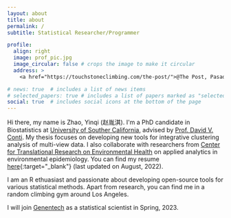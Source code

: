 ```yaml
---
layout: about
title: about
permalink: /
subtitle: Statistical Researcher/Programmer

profile:
  align: right
  image: prof_pic.jpg
  image_circular: false # crops the image to make it circular
  address: >
    <a href="https://touchstoneclimbing.com/the-post/">@The Post, Pasadena</a>

# news: true  # includes a list of news items
# selected_papers: true # includes a list of papers marked as "selected={true}"
social: true  # includes social icons at the bottom of the page
---
```


Hi there, my name is Zhao, Yinqi (赵胤淇). I'm a PhD candidate in Biostatistics at [University of Souther California](https://pphs.usc.edu/divisions/biostatistics/), advised by [Prof. David V. Conti](https://contilab.usc.edu/). My thesis focuses on developing new tools for integrative clustering analysis of multi-view data. I also collaborate with researchers from [Center for Translational Research on Environmental Health](https://uscrten.usc.edu/) on applied analytics in environmental epidemiology. You can find my resume [here](./assets/pdf/Yinqi_Zhao_resume.pdf){:target="_blank"} (last updated on August, 2022).

I am an R ethuasiast and passionate about developing open-source tools for various statistical methods. Apart from research, you can find me in a random climbing gym around Los Angeles.

I will join [Genentech](https://www.gene.com/) as a statistical scientist in Spring, 2023.